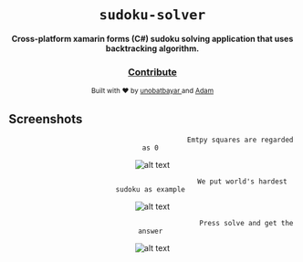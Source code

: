 <div align="center">
  <h1><code>sudoku-solver</code></h1>

  <strong>Cross-platform xamarin forms (C#) sudoku solving application that uses backtracking algorithm.</strong>

<h3>
    <a href="https://github.com/unobatbayar/sudoku-solver/pull/new/master">Contribute</a>
  </h3>

  <sub> Built with ❤️️ by <a href="https://www.twitter.com/unobatbayar">unobatbayar </a> and <a href="https://github.com/DOA25">Adam</a></sub>
</div>

## Screenshots
<div align="center">

                                               Emtpy squares are regarded as 0 
![alt text](https://github.com/unobatbayar/sudokusolver/blob/master/readme-images/initial.png)

                                                We put world's hardest sudoku as example 
![alt text](https://github.com/unobatbayar/sudokusolver/blob/master/readme-images/hardest_problem.png)

                                                  Press solve and get the answer 
![alt text](https://github.com/unobatbayar/sudokusolver/blob/master/readme-images/solved.png)

</div>
